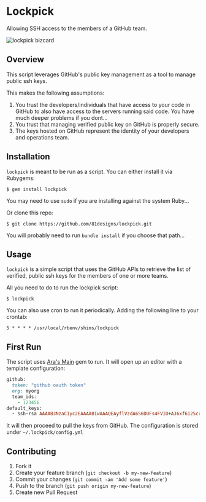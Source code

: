 # Lockpick

Allowing SSH access to the members of a GitHub team.

![lockpick bizcard](http://dojo4.com/system/uploads/51cb4c82c8f9f0ed54000002/large/lockpick.jpg)

## Overview

This script leverages GitHub's public key management as a tool to manage public ssh keys. 

This makes the following assumptions:

1. You trust the developers/individuals that have access to your code in GitHub to also have access to the servers running said code. You have much deeper problems if you dont...
2. You trust that managing verified public key on GitHub is properly secure.
3. The keys hosted on GitHub represent the identity of your developers and operations team.

## Installation

```lockpick``` is meant to be run as a script. You can either install it via Rubygems:

    $ gem install lockpick

You may need to use ```sudo``` if you are installing against the system Ruby...
    
Or clone this repo:

    $ git clone https://github.com/81designs/lockpick.git

You will probably need to run ```bundle install``` if you choose that path...

## Usage

```lockpick``` is a simple script that uses the GitHub APIs to retrieve the list of verified, public ssh keys for the
members of one or more teams.

All you need to do to run the lockpick script:

    $ lockpick

You can also use cron to run it periodically. Adding the following line to your crontab:

    5 * * * * /usr/local/rbenv/shims/lockpick

## First Run

The script uses [Ara's Main](https://github.com/ahoward/main) gem to run. It will open up an editor with a template
configuration:

```ruby
github:
  token: "github oauth token"
  org: myorg
  team_ids:
    - 123456
default_keys:
  - ssh-rsa AAAAB3NzaC1yc2EAAAABIwAAAQEAyflVzdA6S6DUFs4FVID+AJ6xf6125crlB1BlacmPe+Zq25PgaVGPC9L4SlZqEkkK5NOZjhTGnoH6r33Bdb+vECh5rRxn0s37hZI1ayVtjUudaKTZD09JQSKq1q1NOno5NhOAivh1SSqwmFBpPzlo1N1YfW+HphPSkAfHgxP2bZUdvQJTK9l1WlQy2UaMEREL3G/0yfFUnOew3GfHU/B4oHYxjGN41Q/WBQ4pxSGMo5zYufKyrQqKFR+Zsdq6GN4QgwAJzS09EPZXADHyJoZ2wwJuQozQtlLxp2z5YhNTJqQVAJnswLWf/I5oKQV9wgqcQ9OfywUKynweHdPsDyXGpQ== dojo4@dojo4.com
```

It will then proceed to pull the keys from GitHub. The configuration is stored under ```~/.lockpick/config.yml```


## Contributing

1. Fork it
2. Create your feature branch (`git checkout -b my-new-feature`)
3. Commit your changes (`git commit -am 'Add some feature'`)
4. Push to the branch (`git push origin my-new-feature`)
5. Create new Pull Request
